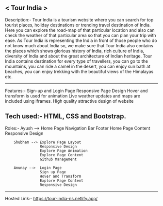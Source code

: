 < Tour India >
-------------------

Description:- Tour India is a tourism website where you can search for top tourist places, holiday     destinations or trending travel destination of India. 
Here you can explore the road-map of that particular location and also can check the weather of that particular area so that you can plan your trip with ease.
As Tour India is representing the India in front of those people who do not know much about India so, we make sure that Tour India also contains the places which shows glorious history of India, rich culture of India, diversity of India and about the great architecture of Indian heritage.
Tour India contains destination for every type of travellers, you can go to the mountains, you can ride a camel in the desert, you can enjoy sun bath at beaches, you can enjoy trekking with the beautiful views of the Himalayas etc.

-------------------------------------------------------------------

Features:-  Sign-up and Login Page
            Responsive Page Design
            Hover and transform is used for animation
            Live weather updates and maps are included using iframes.
            High quality attractive design of website

Tech used:- HTML, CSS and Bootstrap.
-------------------------------------------------------------------

Roles:-
        Ayush -->   Home Page
                    Navigation Bar
                    Footer
                    Home Page Content
                    Responsive Design

        Shubham --> Explore Page Layout
                    Responsive Design
                    Explore Page Animation
                    Explore Page Content
                    Github Management

        Anunay -->  Login Page
                    Sign up Page
                    Hover and Transform
                    Explore Page Content
                    Responsive Design
--------------------------------------------------------------------

Hosted Link:- https://tour-india-ns.netlify.app/
        
